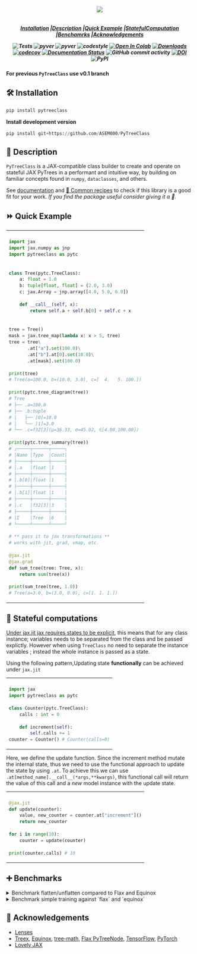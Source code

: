 <!-- <h1 align="center" style="font-family:Monospace" >Py🌲Class</h1> -->
<h5 align="center">
<img width="250px" src="https://user-images.githubusercontent.com/48389287/227880173-bf78c02c-d28b-4cf4-95e6-fa49b82a43a1.svg"> <br>

<br>

[**Installation**](#installation)
|[**Description**](#description)
|[**Quick Example**](#quick_example)
|[**StatefulComputation**](#stateful_computation)
|[**Benchamrks**](#more)
|[**Acknowledgements**](#acknowledgements)

![Tests](https://github.com/ASEM000/pytreeclass/actions/workflows/tests.yml/badge.svg)
![pyver](https://img.shields.io/badge/python-3.8%203.9%203.10%203.11_-red)
![pyver](https://img.shields.io/badge/jax->=0.4.7-red)
![codestyle](https://img.shields.io/badge/codestyle-black-black)
[![Open In Colab](https://colab.research.google.com/assets/colab-badge.svg)](https://colab.research.google.com/github/ASEM000/PyTreeClass/blob/main/assets/intro.ipynb)
[![Downloads](https://pepy.tech/badge/pytreeclass)](https://pepy.tech/project/pytreeclass)
[![codecov](https://codecov.io/gh/ASEM000/pytreeclass/branch/main/graph/badge.svg?token=TZBRMO0UQH)](https://codecov.io/gh/ASEM000/pytreeclass)
[![Documentation Status](https://readthedocs.org/projects/pytreeclass/badge/?version=latest)](https://pytreeclass.readthedocs.io/en/latest/?badge=latest)
![GitHub commit activity](https://img.shields.io/github/commit-activity/m/ASEM000/pytreeclass)
[![DOI](https://zenodo.org/badge/512717921.svg)](https://zenodo.org/badge/latestdoi/512717921)
![PyPI](https://img.shields.io/pypi/v/pytreeclass)

</h5>

**For previous `PyTreeClass` use v0.1 branch**

## 🛠️ Installation<a id="installation"></a>

```python
pip install pytreeclass
```

**Install development version**

```python
pip install git+https://github.com/ASEM000/PyTreeClass
```

## 📖 Description<a id="description"></a>

`PyTreeClass` is a JAX-compatible class builder to create and operate on stateful JAX PyTrees in a performant and intuitive way, by building on familiar concepts found in `numpy`, `dataclasses`, and others.

See [documentation](https://pytreeclass.readthedocs.io/en/latest/notebooks/getting_started.html) and [🍳 Common recipes](https://pytreeclass.readthedocs.io/en/latest/notebooks/common_recipes.html) to check if this library is a good fit for your work. _If you find the package useful consider giving it a 🌟._

## ⏩ Quick Example <a id="quick_example">

<div align="center">
<table>
<tr><td align="center"></td></tr>
<tr>
<td>

```python
import jax
import jax.numpy as jnp
import pytreeclass as pytc


class Tree(pytc.TreeClass):
    a: float = 1.0
    b: tuple[float, float] = (2.0, 3.0)
    c: jax.Array = jnp.array([4.0, 5.0, 6.0])

    def __call__(self, x):
        return self.a + self.b[0] + self.c + x


tree = Tree()
mask = jax.tree_map(lambda x: x > 5, tree)
tree = tree\
       .at["a"].set(100.0)\
       .at["b"].at[0].set(10.0)\
       .at[mask].set(100.0)

print(tree)
# Tree(a=100.0, b=(10.0, 3.0), c=[  4.   5. 100.])

print(pytc.tree_diagram(tree))
# Tree
# ├── .a=100.0
# ├── .b:tuple
# │   ├── [0]=10.0
# │   └── [1]=3.0
# └── .c=f32[3](μ=36.33, σ=45.02, ∈[4.00,100.00])

print(pytc.tree_summary(tree))
# ┌─────┬──────┬─────┐
# │Name │Type  │Count│
# ├─────┼──────┼─────┤
# │.a   │float │1    │
# ├─────┼──────┼─────┤
# │.b[0]│float │1    │
# ├─────┼──────┼─────┤
# │.b[1]│float │1    │
# ├─────┼──────┼─────┤
# │.c   │f32[3]│3    │
# ├─────┼──────┼─────┤
# │Σ    │Tree  │6    │
# └─────┴──────┴─────┘

# ** pass it to jax transformations **
# works with jit, grad, vmap, etc.

@jax.jit
@jax.grad
def sum_tree(tree: Tree, x):
    return sum(tree(x))

print(sum_tree(tree, 1.0))
# Tree(a=3.0, b=(3.0, 0.0), c=[1. 1. 1.])
```

</td>

</tr>
</table>
</div>

## 📜 Stateful computations<a id="stateful_computation"></a>

[Under jax.jit jax requires states to be explicit](https://jax.readthedocs.io/en/latest/jax-101/07-state.html?highlight=state), this means that for any class instance; variables needs to be separated from the class and be passed explictly. However when using `TreeClass` no need to separate the instance variables ; instead the whole instance is passed as a state.

Using the following pattern,Updating state **functionally** can be achieved under `jax.jit`

<div align="center">
<table>
<tr><td align="center"></td></tr>
<tr>
<td>

```python
import jax
import pytreeclass as pytc

class Counter(pytc.TreeClass):
    calls : int = 0

    def increment(self):
        self.calls += 1
counter = Counter() # Counter(calls=0)
```

</td>

</tr>
</table>
</div>

Here, we define the update function. Since the increment method mutate the internal state, thus we need to use the functional approach to update the state by using `.at`. To achieve this we can use `.at[method_name].__call__(*args,**kwargs)`, this functional call will return the value of this call and a _new_ model instance with the update state.

<div align="center">
<table>
<tr><td align="center"></td></tr>
<tr>
<td>

```python
@jax.jit
def update(counter):
    value, new_counter = counter.at["increment"]()
    return new_counter

for i in range(10):
    counter = update(counter)

print(counter.calls) # 10
```

</td>

</tr>
</table>
</div>

</details>

## ➕ Benchmarks<a id="more"></a>

<details>
<summary>Benchmark flatten/unflatten compared to Flax and Equinox </summary>

<a href="https://colab.research.google.com/github/ASEM000/PyTreeClass/blob/main/assets/benchmark_flatten_unflatten.ipynb" target="_parent"><img src="https://colab.research.google.com/assets/colab-badge.svg" alt="Open In Colab"/></a>

<table>

<tr><td align="center">CPU</td><td align="center">GPU</td></tr>

<tr>

<td><img src='assets/benchmark_cpu.png'></td>

</tr>

</table>

</details>

<details>

<summary>Benchmark simple training against `flax` and `equinox` </summary>

Training simple sequential linear benchmark against `flax` and `equinox`

<table>

<tr>
<td align="center">Num of layers</td>
<td align="center">Flax/PyTC time<br><a href="https://colab.research.google.com/github/ASEM000/PyTreeClass/blob/main/assets/benchmark_nn_training_flax.ipynb" target="_parent"><img src="https://colab.research.google.com/assets/colab-badge.svg" alt="Open In Colab"/></a></td>
<td align="center">Equinox/PyTC time<br> <a href="https://colab.research.google.com/github/ASEM000/PyTreeClass/blob/main/assets/benchmark_nn_training_equinox.ipynb" target="_parent"><img src="https://colab.research.google.com/assets/colab-badge.svg" alt="Open In Colab"/></a></td>
</tr>

<tr>
<td align="center">10</td>
<td align="center">1.427</td>
<td align="center">6.671</td>
</tr>

<tr>
<td align="center">100</td>
<td align="center">1.1130</td>
<td align="center">2.714</td>
</tr>

</table>

</details>

## 📙 Acknowledgements<a id="acknowledgements"></a>

- [Lenses](https://hackage.haskell.org/package/lens)
- [Treex](https://github.com/cgarciae/treex), [Equinox](https://github.com/patrick-kidger/equinox), [tree-math](https://github.com/google/tree-math), [Flax PyTreeNode](https://github.com/google/flax/commit/291a5f65549cf4522f0de033451cd83c0d0168d9), [TensorFlow](https://www.tensorflow.org), [PyTorch](https://pytorch.org)
- [Lovely JAX](https://github.com/xl0/lovely-jax)
